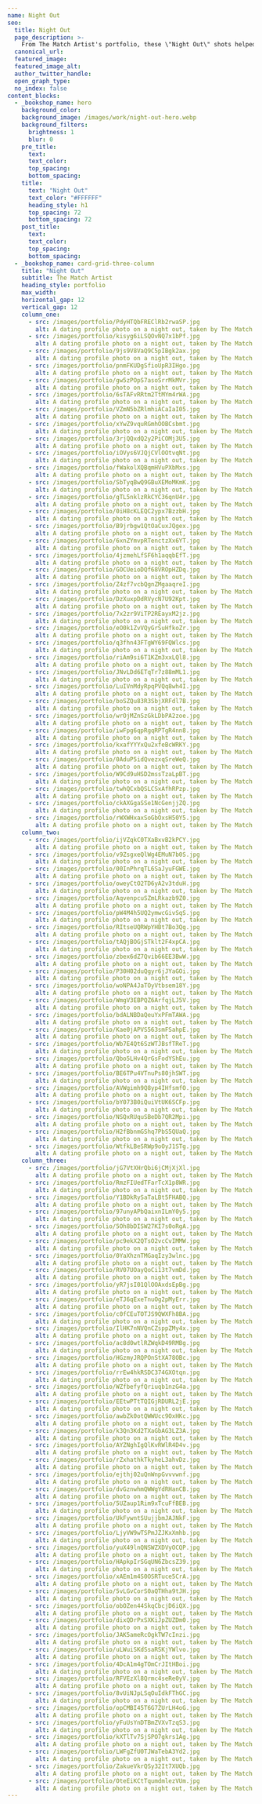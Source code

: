 ```yaml
---
name: Night Out
seo:
  title: Night Out
  page_description: >-
    From The Match Artist's portfolio, these \"Night Out\" shots helped our customers go on more dates, and for many, find the love of their life.
  canonical_url:
  featured_image:
  featured_image_alt:
  author_twitter_handle:
  open_graph_type:
  no_index: false
content_blocks:
  - _bookshop_name: hero
    background_color:
    background_image: /images/work/night-out-hero.webp
    background_filters:
      brightness: 1
      blur: 0
    pre_title:
      text:
      text_color:
      top_spacing:
      bottom_spacing:
    title:
      text: "Night Out"
      text_color: "#FFFFFF"
      heading_style: h1
      top_spacing: 72
      bottom_spacing: 72
    post_title:
      text:
      text_color:
      top_spacing:
      bottom_spacing:
  - _bookshop_name: card-grid-three-column
    title: "Night Out"
    subtitle: The Match Artist
    heading_style: portfolio
    max_width:
    horizontal_gap: 12
    vertical_gap: 12
    column_one:
      - src: /images/portfolio/PdyHTQbFREClRb2rwaSP.jpg
        alt: A dating profile photo on a night out, taken by The Match Artist
      - src: /images/portfolio/kisyg6iLSQOvNQ7x1bPf.jpg
        alt: A dating profile photo on a night out, taken by The Match Artist
      - src: /images/portfolio/9js9V8VaQ9C5pIBgk2ax.jpg
        alt: A dating profile photo on a night out, taken by The Match Artist
      - src: /images/portfolio/pnmFKUDgSfioUpR3IHgo.jpg
        alt: A dating profile photo on a night out, taken by The Match Artist
      - src: /images/portfolio/gw5zPOpS7asoSrrMkMVr.jpg
        alt: A dating profile photo on a night out, taken by The Match Artist
      - src: /images/portfolio/6sTAFvRRtm2TtMYm4rWA.jpg
        alt: A dating profile photo on a night out, taken by The Match Artist
      - src: /images/portfolio/VZmN5bZRlmhiACaIaI05.jpg
        alt: A dating profile photo on a night out, taken by The Match Artist
      - src: /images/portfolio/xYwZ9vquRGmhOOBCsbmt.jpg
        alt: A dating profile photo on a night out, taken by The Match Artist
      - src: /images/portfolio/3rjQQxdQ2y2PiCOMj3U5.jpg
        alt: A dating profile photo on a night out, taken by The Match Artist
      - src: /images/portfolio/iOVys6VJQjCVlOOtvqNt.jpg
        alt: A dating profile photo on a night out, taken by The Match Artist
      - src: /images/portfolio/fWakolXQBqmHVuPXbMxs.jpg
        alt: A dating profile photo on a night out, taken by The Match Artist
      - src: /images/portfolio/SbTyqBwQ9GBuXEMoMKmK.jpg
        alt: A dating profile photo on a night out, taken by The Match Artist
      - src: /images/portfolio/gTL5nklzRkCYC36qnU4r.jpg
        alt: A dating profile photo on a night out, taken by The Match Artist
      - src: /images/portfolio/0iH8cKLEQC2ypx7BzzbH.jpg
        alt: A dating profile photo on a night out, taken by The Match Artist
      - src: /images/portfolio/B9jrbgw1QtOaCuxJQgex.jpg
        alt: A dating profile photo on a night out, taken by The Match Artist
      - src: /images/portfolio/6xnZYmvpRTenctzXx6YT.jpg
        alt: A dating profile photo on a night out, taken by The Match Artist
      - src: /images/portfolio/4jzmehLfSF6h1aqqbEfT.jpg
        alt: A dating profile photo on a night out, taken by The Match Artist
      - src: /images/portfolio/GOCUeioDQf68VROpHZDq.jpg
        alt: A dating profile photo on a night out, taken by The Match Artist
      - src: /images/portfolio/Z4zf7vcbQgnZMgaaqreI.jpg
        alt: A dating profile photo on a night out, taken by The Match Artist
      - src: /images/portfolio/DzXuxpDdRVycN7U92Kpt.jpg
        alt: A dating profile photo on a night out, taken by The Match Artist
      - src: /images/portfolio/7x2zr9ViTP2REayxM2jz.jpg
        alt: A dating profile photo on a night out, taken by The Match Artist
      - src: /images/portfolio/eO0k1ZvVQyGrSuHfkoZr.jpg
        alt: A dating profile photo on a night out, taken by The Match Artist
      - src: /images/portfolio/q3fhn43FTgWY69FQWlcs.jpg
        alt: A dating profile photo on a night out, taken by The Match Artist
      - src: /images/portfolio/riAm9si6T1KZm3xxLQl8.jpg
        alt: A dating profile photo on a night out, taken by The Match Artist
      - src: /images/portfolio/JNvLDd6ETqTr7z88mML1.jpg
        alt: A dating profile photo on a night out, taken by The Match Artist
      - src: /images/portfolio/LuIVnMdyRpqPVQq8wh4I.jpg
        alt: A dating profile photo on a night out, taken by The Match Artist
      - src: /images/portfolio/boSZQu83R3SbjXRFdl7B.jpg
        alt: A dating profile photo on a night out, taken by The Match Artist
      - src: /images/portfolio/wrOjMZnSzGkLDbPA2zoe.jpg
        alt: A dating profile photo on a night out, taken by The Match Artist
      - src: /images/portfolio/iwFpg6qpRgqRPTgR4nn8.jpg
        alt: A dating profile photo on a night out, taken by The Match Artist
      - src: /images/portfolio/kxafYYYxQu2xfeBcWRKY.jpg
        alt: A dating profile photo on a night out, taken by The Match Artist
      - src: /images/portfolio/0AduP5idQvezxqSreWeQ.jpg
        alt: A dating profile photo on a night out, taken by The Match Artist
      - src: /images/portfolio/W9Cd9uHSD2mssTzaLpBT.jpg
        alt: A dating profile photo on a night out, taken by The Match Artist
      - src: /images/portfolio/twhQCxbQSLCSxAfhRPzp.jpg
        alt: A dating profile photo on a night out, taken by The Match Artist
      - src: /images/portfolio/ckAXGgaSSe1NcGenjjZQ.jpg
        alt: A dating profile photo on a night out, taken by The Match Artist
      - src: /images/portfolio/rWXWHxaxSoGbOxsH50Y5.jpg
        alt: A dating profile photo on a night out, taken by The Match Artist
    column_two:
      - src: /images/portfolio/ijVZqkC0TXaBxvB2kPCY.jpg
        alt: A dating profile photo on a night out, taken by The Match Artist
      - src: /images/portfolio/v9ZsgxeQlWg4EMuN7b0S.jpg
        alt: A dating profile photo on a night out, taken by The Match Artist
      - src: /images/portfolio/00InPhrqTL6SaJyuFGWE.jpg
        alt: A dating profile photo on a night out, taken by The Match Artist
      - src: /images/portfolio/oweyCtO2TD6yA2v3tduH.jpg
        alt: A dating profile photo on a night out, taken by The Match Artist
      - src: /images/portfolio/AqvenpcuSZmLRkazb9Z0.jpg
        alt: A dating profile photo on a night out, taken by The Match Artist
      - src: /images/portfolio/pW4M4h5UQ2ymwcGivSqS.jpg
        alt: A dating profile photo on a night out, taken by The Match Artist
      - src: /images/portfolio/RItseUQRWpYHBt7Bo3Qg.jpg
        alt: A dating profile photo on a night out, taken by The Match Artist
      - src: /images/portfolio/tAQjBOGjSTklt2F4xpCA.jpg
        alt: A dating profile photo on a night out, taken by The Match Artist
      - src: /images/portfolio/zbex6dZ7Qvib66EE3BwW.jpg
        alt: A dating profile photo on a night out, taken by The Match Artist
      - src: /images/portfolio/P30H02duQgyr6jJYaGOi.jpg
        alt: A dating profile photo on a night out, taken by The Match Artist
      - src: /images/portfolio/woNPA4JaTOyVtbsem18Y.jpg
        alt: A dating profile photo on a night out, taken by The Match Artist
      - src: /images/portfolio/WmgV3EBPQZ6ArfqjLJ5V.jpg
        alt: A dating profile photo on a night out, taken by The Match Artist
      - src: /images/portfolio/bdALNBDaQeuYxPFmTAWA.jpg
        alt: A dating profile photo on a night out, taken by The Match Artist
      - src: /images/portfolio/Kae0jAPVS563smFSahpE.jpg
        alt: A dating profile photo on a night out, taken by The Match Artist
      - src: /images/portfolio/Wb7E4Qt6SzWTJBsfTReT.jpg
        alt: A dating profile photo on a night out, taken by The Match Artist
      - src: /images/portfolio/Qbo5LHv4QrGsFodYShEu.jpg
        alt: A dating profile photo on a night out, taken by The Match Artist
      - src: /images/portfolio/BE6TPu4VTnuPs80jhSWT.jpg
        alt: A dating profile photo on a night out, taken by The Match Artist
      - src: /images/portfolio/AVWgimh9Q8yp4IHfsmfO.jpg
        alt: A dating profile photo on a night out, taken by The Match Artist
      - src: /images/portfolio/bY073B0iQuiVtUK6SCFp.jpg
        alt: A dating profile photo on a night out, taken by The Match Artist
      - src: /images/portfolio/NSQxRUquSBeDb7QR2Mpi.jpg
        alt: A dating profile photo on a night out, taken by The Match Artist
      - src: /images/portfolio/H2fBbnmGShq7PbS5QUaQ.jpg
        alt: A dating profile photo on a night out, taken by The Match Artist
      - src: /images/portfolio/WtfkLBeSRWp9oOyJ1STg.jpg
        alt: A dating profile photo on a night out, taken by The Match Artist
    column_three:
      - src: /images/portfolio/jG7VtXHrQbi6jCMjXjXl.jpg
        alt: A dating profile photo on a night out, taken by The Match Artist
      - src: /images/portfolio/RmzFIUedTFarTcX1p8WR.jpg
        alt: A dating profile photo on a night out, taken by The Match Artist
      - src: /images/portfolio/Y1BDkRySaTaLBt5FHABQ.jpg
        alt: A dating profile photo on a night out, taken by The Match Artist
      - src: /images/portfolio/97unyAPbQaixnILmY0y5.jpg
        alt: A dating profile photo on a night out, taken by The Match Artist
      - src: /images/portfolio/5Oh8bDISW27KI7s0oRgA.jpg
        alt: A dating profile photo on a night out, taken by The Match Artist
      - src: /images/portfolio/pc9ekX2QTsO2vcCvIMMW.jpg
        alt: A dating profile photo on a night out, taken by The Match Artist
      - src: /images/portfolio/0YaXhznTMGaqIzy3wlnc.jpg
        alt: A dating profile photo on a night out, taken by The Match Artist
      - src: /images/portfolio/RV07UOayQoCi13t7vmDd.jpg
        alt: A dating profile photo on a night out, taken by The Match Artist
      - src: /images/portfolio/yR7jsI01QlOOAxdsEpBg.jpg
        alt: A dating profile photo on a night out, taken by The Match Artist
      - src: /images/portfolio/eTJ6qExeTnuOg2pMyErr.jpg
        alt: A dating profile photo on a night out, taken by The Match Artist
      - src: /images/portfolio/c0fCEuTOTJS9QWXFh8BA.jpg
        alt: A dating profile photo on a night out, taken by The Match Artist
      - src: /images/portfolio/IlHK7nNVQnCZsppZMy4x.jpg
        alt: A dating profile photo on a night out, taken by The Match Artist
      - src: /images/portfolio/ac8d0wtlRZWqkD49RMBg.jpg
        alt: A dating profile photo on a night out, taken by The Match Artist
      - src: /images/portfolio/HGzmyJRQPOnStXA78OBc.jpg
        alt: A dating profile photo on a night out, taken by The Match Artist
      - src: /images/portfolio/rrEw4hkRSDC374GXOtqn.jpg
        alt: A dating profile photo on a night out, taken by The Match Artist
      - src: /images/portfolio/WZfbefyfQriuqb1nzG4a.jpg
        alt: A dating profile photo on a night out, taken by The Match Artist
      - src: /images/portfolio/EEtwPTtTQIGjRDURL2jE.jpg
        alt: A dating profile photo on a night out, taken by The Match Artist
      - src: /images/portfolio/awbZk0otQWWUcc9OxHKc.jpg
        alt: A dating profile photo on a night out, taken by The Match Artist
      - src: /images/portfolio/k3Qn3Kd2TXaGbAG3LZ3A.jpg
        alt: A dating profile photo on a night out, taken by The Match Artist
      - src: /images/portfolio/AYZNghIgQlKvRWlR4D4v.jpg
        alt: A dating profile photo on a night out, taken by The Match Artist
      - src: /images/portfolio/rZxhathkTkyheL3ahvDz.jpg
        alt: A dating profile photo on a night out, taken by The Match Artist
      - src: /images/portfolio/ejthj02uQnWnpGvvvwnf.jpg
        alt: A dating profile photo on a night out, taken by The Match Artist
      - src: /images/portfolio/dvGznwhmQWWgYdRHanCB.jpg
        alt: A dating profile photo on a night out, taken by The Match Artist
      - src: /images/portfolio/5UZaup1Rim9xTcuFfBEB.jpg
        alt: A dating profile photo on a night out, taken by The Match Artist
      - src: /images/portfolio/UkFywntSUujjbmJAJNkF.jpg
        alt: A dating profile photo on a night out, taken by The Match Artist
      - src: /images/portfolio/LjyVW9wTSPmJZJKxXmhb.jpg
        alt: A dating profile photo on a night out, taken by The Match Artist
      - src: /images/portfolio/yuX49lnQNSWZXDVyOCQP.jpg
        alt: A dating profile photo on a night out, taken by The Match Artist
      - src: /images/portfolio/HApkpIrSGqUN6ZbcsZ39.jpg
        alt: A dating profile photo on a night out, taken by The Match Artist
      - src: /images/portfolio/xAEm1m4S0OSRTuce5CrA.jpg
        alt: A dating profile photo on a night out, taken by The Match Artist
      - src: /images/portfolio/5vLGvCorS0aQTHha9tJH.jpg
        alt: A dating profile photo on a night out, taken by The Match Artist
      - src: /images/portfolio/obOZen44SkqCbcjD6iQX.jpg
        alt: A dating profile photo on a night out, taken by The Match Artist
      - src: /images/portfolio/dixQDrPxSXKiJpZUZDm0.jpg
        alt: A dating profile photo on a night out, taken by The Match Artist
      - src: /images/portfolio/JAK5ameRcOgkTW7cInzi.jpg
        alt: A dating profile photo on a night out, taken by The Match Artist
      - src: /images/portfolio/uLWuiSKdSsaRSKjYWlvo.jpg
        alt: A dating profile photo on a night out, taken by The Match Artist
      - src: /images/portfolio/4DcA1m4gTOmCrJItHBoi.jpg
        alt: A dating profile photo on a night out, taken by The Match Artist
      - src: /images/portfolio/RFVEzXl8Qrmc4seRe0yV.jpg
        alt: A dating profile photo on a night out, taken by The Match Artist
      - src: /images/portfolio/8vUiNJpLSqOuIdkFThGC.jpg
        alt: A dating profile photo on a night out, taken by The Match Artist
      - src: /images/portfolio/opCMBI45T6G7ZUrLH4oG.jpg
        alt: A dating profile photo on a night out, taken by The Match Artist
      - src: /images/portfolio/yFuUsYnDTBmZVXvTzqS3.jpg
        alt: A dating profile photo on a night out, taken by The Match Artist
      - src: /images/portfolio/kXTlTv7SjSPO7gkrs1Ag.jpg
        alt: A dating profile photo on a night out, taken by The Match Artist
      - src: /images/portfolio/LWFgZfU0TJWaTebA3Yd2.jpg
        alt: A dating profile photo on a night out, taken by The Match Artist
      - src: /images/portfolio/ZakueVkrQSy32It7XUQb.jpg
        alt: A dating profile photo on a night out, taken by The Match Artist
      - src: /images/portfolio/OteEiKCtTqumdmlezVUm.jpg
        alt: A dating profile photo on a night out, taken by The Match Artist
---
```

